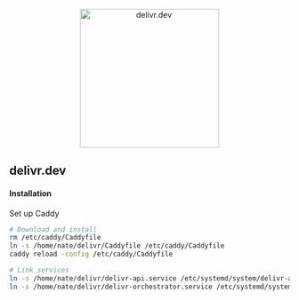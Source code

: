 <p align="center">
  <img width="250px" src="https://raw.githubusercontent.com/natesales/delivr/master/logo.png" alt=delivr.dev logo"/>
  <br>
                                                                                                                  <h2>delivr.dev</h2>
</p>


#### Installation
Set up Caddy
```bash
# Download and install
rm /etc/caddy/Caddyfile
ln -s /home/nate/delivr/Caddyfile /etc/caddy/Caddyfile
caddy reload -config /etc/caddy/Caddyfile

# Link services
ln -s /home/nate/delivr/delivr-api.service /etc/systemd/system/delivr-api.service
ln -s /home/nate/delivr/delivr-orchestrator.service /etc/systemd/system/delivr-orchestrator.service
```
